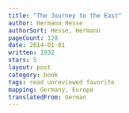```yaml
---
title: "The Journey to the East"
author: Hermann Hesse
authorSort: Hesse, Hermann
pageCount: 128
date: 2014-01-01
written: 1932
stars: 5
layout: post
category: book
tags: read unreviewed favorite
mapping: Germany, Europe
translatedFrom: German
---
```

